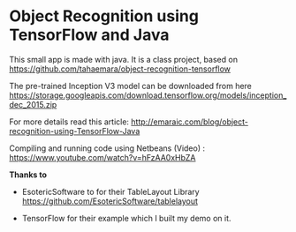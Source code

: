 # Object Recognition using TensorFlow and Java

This small app is made with java. It is a class project, based on https://github.com/tahaemara/object-recognition-tensorflow

The pre-trained Inception V3 model can be downloaded from  here https://storage.googleapis.com/download.tensorflow.org/models/inception_dec_2015.zip

For more details read this article: http://emaraic.com/blog/object-recognition-using-TensorFlow-Java

Compiling and running code using Netbeans (Video) : https://www.youtube.com/watch?v=hFzAA0xHbZA

**Thanks to**
- EsotericSoftware to for their TableLayout Library https://github.com/EsotericSoftware/tablelayout

- TensorFlow for their example which I built my demo on it.
